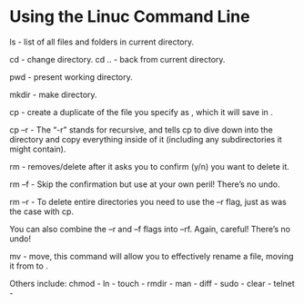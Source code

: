 # Using the Linuc Command Line

ls - list of all files and folders in current directory.

cd <directory> - change directory.
cd .. - back from current directory.

pwd - present working directory.

mkdir - make directory.

cp <source> <destination> - create a duplicate of the file you specify as <source>, which it will save in <destination>.

cp –r <source directory> <destination directory> - The “-r” stands for recursive, and tells cp to dive down into the directory and copy everything inside of it (including any subdirectories it might contain).

rm <file> - removes/delete <file> after it asks you to confirm (y/n) you want to delete it.

rm –f <file> - Skip the confirmation but use at your own peril! There’s no undo.

rm –r <directory> - To delete entire directories you need to use the –r flag, just as was the case with cp.

You can also combine the –r and –f flags into –rf. Again, careful! There’s no undo!

mv <source> <destination> - move, this command will allow you to effectively rename a file, moving it from <source> to <destination>.

Others include:
chmod -
ln -
touch -
rmdir -
man -
diff -
sudo -
clear -
telnet -
